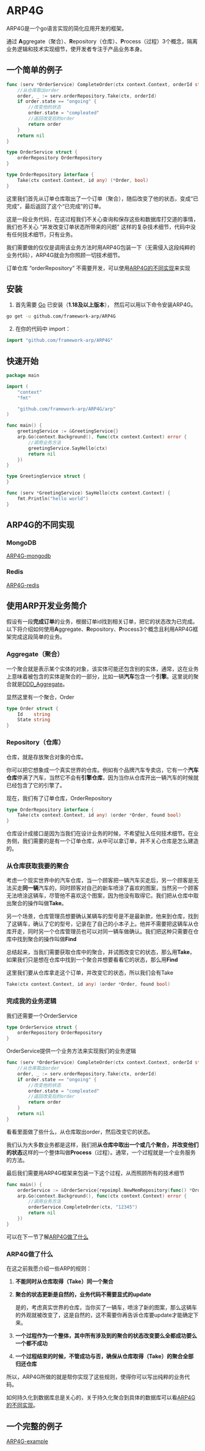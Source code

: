 # ARP4G
ARP4G是一个go语言实现的简化应用开发的框架。

通过 **A**ggregate（聚合）、**R**epository（仓库）、**P**rocess（过程）3个概念，隔离业务逻辑和技术实现细节，使开发者专注于产品业务本身。

## 一个简单的例子

```go
func (serv *OrderService) CompleteOrder(ctx context.Context, orderId string) *Order {
	//从仓库取出order
	order, _ := serv.orderRepository.Take(ctx, orderId)
	if order.state == "ongoing" {
		//改变他的状态
		order.state = "compleated"
		//返回改变后的order
		return order
	}
	return nil
}

type OrderService struct {
	orderRepository OrderRepository
}

type OrderRepository interface {
	Take(ctx context.Context, id any) (*Order, bool)
}
```

这里我们首先从订单仓库取出了一个订单（聚合），随后改变了他的状态，变成“已完成”，最后返回了这个“已完成”的订单。

这是一段业务代码，在这过程我们不关心查询和保存这些和数据库打交道的事情，我们也不关心 “并发改变订单状态所带来的问题” 这样的复杂技术细节，代码中没有任何技术细节，只有业务。

我们需要做的仅仅是调用该业务方法时用ARP4G包装一下（无需侵入这段纯粹的业务代码），ARP4G就会为你照顾一切技术细节。

订单仓库 “orderRepository” 不需要开发，可以使用[ARP4G的不同实现](#ARP4G的不同实现)来实现

## 安装

1. 首先需要 [Go](https://golang.org/) 已安装（**1.18及以上版本**）， 然后可以用以下命令安装ARP4G。

```sh
go get -u github.com/framework-arp/ARP4G
```

2. 在你的代码中 import：

```go
import "github.com/framework-arp/ARP4G"
```
## 快速开始
```go
package main

import (
	"context"
	"fmt"

	"github.com/framework-arp/ARP4G/arp"
)

func main() {
	greetingService := &GreetingService{}
	arp.Go(context.Background(), func(ctx context.Context) error {
		//调用业务方法
		greetingService.SayHello(ctx)
		return nil
	})
}

type GreetingService struct {
}

func (serv *GreetingService) SayHello(ctx context.Context) {
	fmt.Println("hello world")
}

```
## ARP4G的不同实现
### MongoDB
[ARP4G-mongodb](https://github.com/framework-arp/ARP4G-mongodb)
### Redis
[ARP4G-redis](https://github.com/framework-arp/ARP4G-redis)
## 使用ARP开发业务简介
假设有一段**完成订单**的业务，根据订单id找到相关订单，把它的状态改为已完成。以下将介绍如何使用**A**ggregate、**R**epository、**P**rocess3个概念且利用ARP4G框架完成这段简单的业务。
### Aggregate（聚合）
一个聚合就是表示某个实体的对象，该实体可能还包含别的实体，通常，这在业务上意味着被包含的实体是聚合的一部分，比如一辆**汽车**包含一个**引擎**。这里说的聚合就是[DDD_Aggregate](https://martinfowler.com/bliki/DDD_Aggregate.html)。

显然这里有一个聚合，Order
```go
type Order struct {
	Id    string
	State string
}
```
### Repository（仓库）
仓库，就是存放聚合对象的仓库。

你可以把它想象成一个真实世界的仓库。例如有个品牌汽车专卖店，它有一个**汽车仓库**停满了汽车，当然它不会有**引擎仓库**，因为当你从仓库开出一辆汽车的时候就已经包含了它的引擎了。

现在，我们有了订单仓库，OrderRepository
```go
type OrderRepository interface {
	Take(ctx context.Context, id any) (order *Order, found bool)
}
```
仓库设计成接口是因为当我们在设计业务的时候，不希望扯入任何技术细节。在业务侧，我们需要的是有一个订单仓库，从中可以拿订单，并不关心仓库是怎么建造的。

### 从仓库获取我要的聚合
考虑一个现实世界中的汽车仓库，当一个顾客把一辆汽车买走后，另一个顾客是无法买走**同一辆**汽车的，同时顾客对自己的新车喷涂了喜欢的图案，当然另一个顾客无法喷涂这辆车，尽管他不喜欢这个图案，因为他没有取得它。我们把从仓库中取出聚合的操作叫做**Take**。

另一个场景，仓库管理员想要确认某辆车的型号是不是最新款，他来到仓库，找到了这辆车，确认了它的型号，记录在了自己的小本子上。他并不需要把这辆车从仓库开走，同时另一个仓库管理员也可以对同一辆车做确认。我们把这种只需要在仓库中找到聚合的操作叫做**Find**

总结起来，当我们需要获取仓库中的聚合，并试图改变它的状态，那么用**Take**，如果我们只是想在仓库中找到一个聚合并想要看看它的状态，那么用**Find**

这里我们要从仓库拿走这个订单，并改变它的状态，所以我们会有Take
```go
Take(ctx context.Context, id any) (order *Order, found bool)
```

### 完成我的业务逻辑
我们还需要一个OrderService
```go
type OrderService struct {
	orderRepository OrderRepository
}
```
OrderService提供一个业务方法来实现我们的业务逻辑
```go
func (serv *OrderService) CompleteOrder(ctx context.Context, orderId string) *Order {
	//从仓库取出order
	order, _ := serv.orderRepository.Take(ctx, orderId)
	if order.state == "ongoing" {
		//改变他的状态
		order.state = "compleated"
		//返回改变后的order
		return order
	}
	return nil
}
```
看看里面做了些什么，从仓库取出order，然后改变它的状态。

我们认为大多数业务都是这样，我们把**从仓库中取出一个或几个聚合，并改变他们的状态**这样的一个整体叫做**Process**（过程）。通常，一个过程就是一个业务服务的方法。

最后我们需要用ARP4G框架来包装一下这个过程，从而照顾所有的技术细节
```go
func main() {
	orderService := &OrderService{repoimpl.NewMemRepository(func() *Order { return &Order{} })}
	arp.Go(context.Background(), func(ctx context.Context) error {
		//调用业务方法
		orderService.CompleteOrder(ctx, "12345")
		return nil
	})
}
```
可以在下一节了解[ARP4G做了什么](#ARP4G做了什么)

### ARP4G做了什么
在这之前我愿介绍一些ARP的规则：

1. **不能同时从仓库取得（Take）同一个聚合**

2. **聚合的状态更新是自然的，业务代码不需要显式的update**

	是的，考虑真实世界的仓库，当你买了一辆车，喷涂了新的图案，那么这辆车的外观就被改变了，这是自然的，这不需要你再告诉仓库要update才能确定下来。

3. **一个过程作为一个整体，其中所有涉及到的聚合的状态改变要么全都成功要么一个都不成功**

4. **一个过程结束的时候，不管成功与否，确保从仓库取得（Take）的聚合全部归还仓库**

所以，ARP4G所做的就是帮你实现了这些规则，使得你可以写出纯粹的业务代码。

如何持久化到数据库总是关心的，关于持久化聚合到具体的数据库可以看[ARP4G的不同实现](#ARP4G的不同实现)。

## 一个完整的例子

[ARP4G-example](https://github.com/framework-arp/ARP4G-example)
